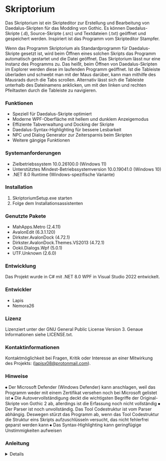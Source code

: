 # Skriptorium
Das Skriptorium ist ein Skripteditor zur Erstellung und Bearbeitung von Daedalus-Skripten für das Modding von Gothic. Es können Daedalus-Skripte (.d), Source-Skripte (.src) und Textdateien (.txt) geöffnet und gespeichert werden. Inspiriert ist das Programm vom Skripteditor Stampfer.

Wenn das Programm Skriptorium als Standardprogramm für Daedalus-Skripte gesetzt ist, wird beim Öffnen eines solchen Skripts das Programm automatisch gestartet und die Datei geöffnet. Das Skriptorium lässt nur eine Instanz des Programms zu. Das heißt, beim Öffnen von Daedalus-Skripten im Explorer werden diese im laufenden Programm geöffnet. Ist die Tableiste überladen und schwebt man mit der Maus darüber, kann man mithilfe des Mausrads durch die Tabs scrollen. Alternativ lässt sich die Tableiste unterhalb des Dateinamens anklicken, um mit den linken und rechten Pfeiltasten durch die Tableiste zu navigieren.

### Funktionen
* Speziell für Daedalus-Skripte optimiert
* Moderne WPF-Oberfläche mit hellem und dunklem Anzeigemodus
* Effiziente Tabverwaltung und Docking der Skripte
* Daedalus-Syntax-Highlighting für bessere Lesbarkeit
* NPC und Dialog Generator zur Zeitersparnis beim Skripten
* Weitere gängige Funktionen

### Systemanforderungen
* Zielbetriebssystem 10.0.26100.0 (Windows 11)
* Unterstütztes Mindest-Betriebssystemversion 10.0.19041.0 (Windows 10)
* .NET 8.0 Runtime (Windows-spezifische Variante)

### Installation
1. SkriptoriumSetup.exe starten
2. Folge dem Installationsassistenten

### Genutzte Pakete
* MahApps.Metro (2.4.11)
* AvalonEdit (6.3.1.120)
* Dirkster.AvalonDock (4.72.1)
* Dirkster.AvalonDock.Themes.VS2013 (4.72.1)
* Ookii.Dialogs.Wpf (5.0.1)
* UTF.Unknown (2.6.0)

### Entwicklung
Das Projekt wurde in C# mit .NET 8.0 WPF in Visual Studio 2022 entwickelt.

### Entwickler
* Lapis
* Nemora26

### Lizenz
Lizenziert unter der GNU General Public License Version 3. Genaue Informationen siehe LICENSE.txt.

### Kontaktinformationen
Kontaktmöglichkeit bei Fragen, Kritik oder Interesse an einer Mitwirkung des Projekts: (lapisx08@protonmail.com).

### Hinweise
⦁ Der Microsoft Defender (Windows Defender) kann anschlagen, weil das Programm weder mit einem Zertifikat versehen noch bei Microsoft gelistet ist
⦁ Die Autovervollständigung deckt die wichtigsten Begriffe der Original-Skripte von Gothic 2 ab, allerdings ist die Erfassung noch nicht vollständig
⦁ Der Parser ist noch unvollständig. Das Tool Codestruktur ist vom Parser abhängig. Deswegen stürzt das Programm ab, wenn das Tool Codestruktur die Struktur eins Skripts aufzuschlüsseln versucht, das nicht fehlerfrei geparst werden kann
⦁ Das Syntax-Highlighting kann geringfügige Unstimmigkeiten aufweisen

### Anleitung
<details>

#### Über Skriptorium
- Beinhaltet Informationen über Version, Entwickler, Datum der Version und Lizenzierung

#### Einstellungen
Allgemein:
- Änderung des Anzeigemodus (Tag- und Nachtmodus)

Pfade:
- Hier wird das Skriptverzeichnis des Gothic-Ordners gesetzt. Dieses dient als Stammverzeichnis. Datei Explorer, Explorer Suche, Suchen und Ersetzen beziehen sich bei der Suche auf dieses Stammverzeichnis

#### Datei

Öffnen:
- Beim Öffnen einer Datei wird immer der letzte Pfad geöffnet, von dem aus eine Datei erfolgreich geöffnet wurde. Wird eine Datei außerhalb des Stammverzeichnisses geöffnet, springt das Programm beim nächsten Öffnen zum Stammverzeichnis

Zuletzt geöffnet: 
- Es werden die letzten 20 Dateien angezeigt, die man geöffnet hat

### Bearbeiten

Duplizieren:
- Um Text duplizieren zu können, muss der Text erst markiert und dann dupliziert werden

#### Suchen
Suchen und Ersetzen:
- Für die Suche in einem Skript sollte dieses aktiv sein, bevor man Suchen und Ersetzen öffnet. Bei Eingabe ins Suchfeld werden die Treffer in Echtzeit gelb markiert
- Um im Skript zwischen den Treffen zu springen muss man den Button "Suchen" betätigen

Ersetzen:
- Ersetzt den nächsten Treffer mit dem Text, das in dem Feld "Ersetzen durch" steht. Wenn das Feld leer ist, werden die Treffer gelöscht

Alles Ersetzen:
- Ersetzt alle Treffer im Skript

Suchen in:
- Bei Aktivierung können alle offenen Skripte oder das Stammverzeichnis durchsucht und Text ersetzt werden. Für die erste Suche muss hier der Suche Button betätigt werden
- Änderungen im Suchfeld oder auch der Wechsel zwischen "In allen offenen Skripten" und "Im gesetzten Verzeichnis" werden dann zur Laufzeit aktualisiert
- Suche muss nur neu gestartet werden, wenn das Feld leer ist, dann schließt sich das Fenster "Suchergebnisse". Beim Schließen des "Suchen und Ersetzen" Fensters bleibt das Fenster Suchergebnisse geöffnet

#### Lesezeichen
- Mit dieser Funktion kann man Lesezeichen in einem Skript setzen, um sich stellen zu markieren, die man im Laufe des Arbeitsvorgangs wieder auffinden möchte. Die Lesezeichen werden links vor dem eigentlichen Text in der Oberfläche erzeugt
- Die Lesezeichen werden nicht im Skript gespeichert. Das bedeutet beim Schließen und erneuten Öffnen verschwinden diese

#### Tools

Syntax-Highlighting umschalten:
- Kann ein und ausgeschaltet werden

Autovervollständigung umschalten:
- Kann ein und ausgeschalten werden

Text einrücken:
- Text innerhalb einer geschweiften Klammer wird um 4 Leerzeichen eingerückt

Syntax prüfen:
- Prüft Syntax des Skripts. Dieses Tool funktioniert noch nicht einwandfrei, weshalb man sich darauf nicht verlassen sollte

Datei Explorer:
- Angezeigt wird das gesetzte Stammverzeichnis. Über dieses kann man neue Daedalus-Dateien (.d) und Ordner in der Struktur erstellen und umbenennen. Das Kontextmenü kann mit einem Rechtsklick im Datei Explorer geöffnet werden. Um Dateien löschen und umbenennen zu können, müssen diese durch Auswahl markiert sein
- Datei Explorer springt in dem View tree immer zum aktiven Skript

Explorer Suche:
- Bietet ein angenehmes Sucherlebnis zur Laufzeit im Stammverzeichnis. Treffer werden im Fenster gelb markiert
- Macht im Grunde dasselbe wie die Funktion "Suchen in" in Suchen und Ersetzen, aber die Explorer Suche ist für Suchen zur Laufzeit optimiert

Code Struktur:
- Der Parser erkennt Instanzen, Funktionen, Variablen und Konstanten in einem Skript. Die Struktur wird in dem Fenster übersichtlich aufgeschlüsselt (siehe Hinweise)


#### NPC Generator

Name:
- Eingabe des NPC-Namens, z. B. "Gottfried" (Zahlen sind nicht zulässig)

Gilde:
- Eingabe der NPC-Gilde
- Es reicht die Gildenabkürzung einzugeben, z. B. "PAL", aber die Schreibweise "GIL_PAL" wird ebenfalls korrekt in der Generierung berücksichtigt (Zahlen sind nicht zulässig)

ID:
- Eingabe der NPC-ID (es sind nur Zahlen erlaubt)

Voice:
- Eingabe der NPC-Stimme (es sind nur Zahlen erlaubt)

Flags:
- Auswahl, ob NPC unsterblich sein soll
- 0 kann sterben, NPC_FLAG_IMMORTAL kann nicht sterben

NPC Type:
- Auswahl wie der NPC gegenüber dem Helden eingestellt ist
- NPCTYPE_MAIN neutrales Verhalten und NPCTYPE_FRIEND vertrautes Verhalten

AIVARs:
- Fügt bei "Ja", AIVARs hinzu
- Regelt wie sich der NPC in gewissen Situationen verhält; nicht benötigte AIVARs einfach löschen

Individuelle Attribute:
- Fügt bei "Ja" individuelle Attribute hinzu
- Individuelle Anpassung von Stärke, Gesichklichkeit usw. unabhängig vom Kapitel (bei Nutzung der individuellen Attribute "B_SetAttributesToChapter" löschen)

Individuelle Kampf-Talente:
- Fügt bei "Ja" individuelle Kampftalente hinzu (individuelle Anpassung von Einhand-, Zweihand-Talent usw; Bei Nutzung der individuellen Kampftalente "B_SetFightSkills" löschen)

Geschlecht:
- Auswahl des NPC-Geschlechts
- Generiert B_SetNpcVisual automatisch aus Original-Visuals von Gothic 2

#### Dialog Generator 

Dialoginstantz:
- Eingabe der Dialoginstanz-Namens
- DIA_ wird standardmäßig als Präfix hinzugefügt

NPC-Instanz:
- Eingabe der dazugehörigen NPC-Instanz

Beschreibung:
- Eingabe der Beschreibung

Dialognummer:
- Eingabe der Dialognummer
- Die Dialognummer beeinflusst die Anzeige im Dialogfenster des Spiels. Niedrige erscheinen über höheren Nummern

Wichtig:
- Bei "Ja" spricht spricht der NPC den Held von sich aus an

Permanent:
- Bei "Ja" wird der Dialog immer angezeigt, auch wenn man diesen schon mal durchgegangen ist

Auswahlmöglichkeiten:
- Beim letzten Feld kann man zwischen Dialog, XP geben, Item geben und Ende-Dialog auswählen
- Bei der Auswahl Held oder NPC ist die Logik so aufgebaut, dass bei der Auswahl "NPC" der NPC etwas zum Held sagt beziehungsweise der NPC dem Held etwas gibt und umgekehrt.

Zeile hinzufügen:
- Über Zeile hinzufügen können Dialogzeilen hinzugefügt werden, über den Minus-Button können Dialogzeilen gelöscht werden
</details>